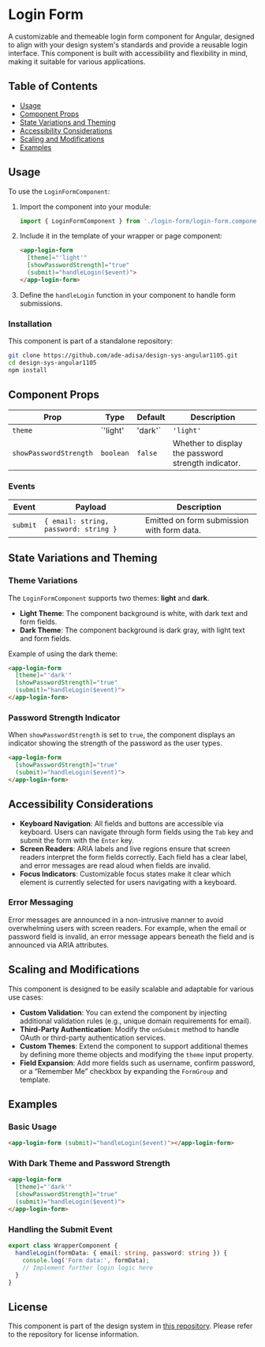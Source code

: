 # Login Form

A customizable and themeable login form component for Angular, designed to align with your design system's standards and provide a reusable login interface. This component is built with accessibility and flexibility in mind, making it suitable for various applications.

## Table of Contents

- [Usage](#usage)
- [Component Props](#component-props)
- [State Variations and Theming](#state-variations-and-theming)
- [Accessibility Considerations](#accessibility-considerations)
- [Scaling and Modifications](#scaling-and-modifications)
- [Examples](#examples)

## Usage

To use the `LoginFormComponent`:

1. Import the component into your module:

    ```typescript
    import { LoginFormComponent } from './login-form/login-form.component';
    ```

2. Include it in the template of your wrapper or page component:

    ```html
    <app-login-form
      [theme]="'light'"
      [showPasswordStrength]="true"
      (submit)="handleLogin($event)">
    </app-login-form>
    ```

3. Define the `handleLogin` function in your component to handle form submissions.

### Installation

This component is part of a standalone repository:

```bash
git clone https://github.com/ade-adisa/design-sys-angular1105.git
cd design-sys-angular1105
npm install
```

## Component Props

| Prop                 | Type              | Default     | Description                                                   |
|----------------------|-------------------|-------------|---------------------------------------------------------------|
| `theme`              | `'light' | 'dark'` | `'light'`   | The theme of the form, allowing for a light or dark background. |
| `showPasswordStrength` | `boolean`       | `false`     | Whether to display the password strength indicator.            |

### Events

| Event   | Payload                             | Description                           |
|---------|-------------------------------------|---------------------------------------|
| `submit`| `{ email: string, password: string }` | Emitted on form submission with form data. |

## State Variations and Theming

### Theme Variations

The `LoginFormComponent` supports two themes: **light** and **dark**.

- **Light Theme**: The component background is white, with dark text and form fields.
- **Dark Theme**: The component background is dark gray, with light text and form fields.

Example of using the dark theme:

```html
<app-login-form
  [theme]="'dark'"
  [showPasswordStrength]="true"
  (submit)="handleLogin($event)">
</app-login-form>
```

### Password Strength Indicator

When `showPasswordStrength` is set to `true`, the component displays an indicator showing the strength of the password as the user types.

```html
<app-login-form
  [showPasswordStrength]="true"
  (submit)="handleLogin($event)">
</app-login-form>
```

## Accessibility Considerations

- **Keyboard Navigation**: All fields and buttons are accessible via keyboard. Users can navigate through form fields using the `Tab` key and submit the form with the `Enter` key.
- **Screen Readers**: ARIA labels and live regions ensure that screen readers interpret the form fields correctly. Each field has a clear label, and error messages are read aloud when fields are invalid.
- **Focus Indicators**: Customizable focus states make it clear which element is currently selected for users navigating with a keyboard.

### Error Messaging

Error messages are announced in a non-intrusive manner to avoid overwhelming users with screen readers. For example, when the email or password field is invalid, an error message appears beneath the field and is announced via ARIA attributes.

## Scaling and Modifications

This component is designed to be easily scalable and adaptable for various use cases:

- **Custom Validation**: You can extend the component by injecting additional validation rules (e.g., unique domain requirements for email).
- **Third-Party Authentication**: Modify the `onSubmit` method to handle OAuth or third-party authentication services.
- **Custom Themes**: Extend the component to support additional themes by defining more theme objects and modifying the `theme` input property.
- **Field Expansion**: Add more fields such as username, confirm password, or a “Remember Me” checkbox by expanding the `FormGroup` and template.

## Examples

### Basic Usage

```html
<app-login-form (submit)="handleLogin($event)"></app-login-form>
```

### With Dark Theme and Password Strength

```html
<app-login-form
  [theme]="'dark'"
  [showPasswordStrength]="true"
  (submit)="handleLogin($event)">
</app-login-form>
```

### Handling the Submit Event

```typescript
export class WrapperComponent {
  handleLogin(formData: { email: string, password: string }) {
    console.log('Form data:', formData);
    // Implement further login logic here
  }
}
```

## License

This component is part of the design system in [this repository](https://github.com/ade-adisa/design-sys-angular1105.git). Please refer to the repository for license information.

